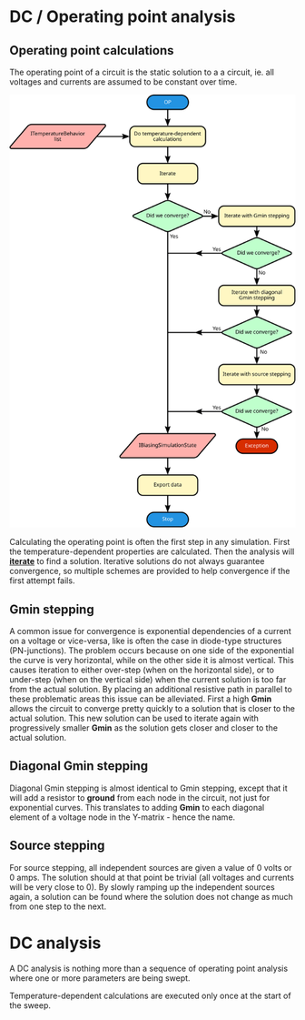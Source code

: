 # DC / Operating point analysis

## Operating point calculations

The operating point of a circuit is the static solution to a a circuit, ie. all voltages and currents are assumed to be constant over time.

<p align="center"><img src="images/operatingpoint.svg" /></p>

Calculating the operating point is often the first step in any simulation. First the temperature-dependent properties are calculated. Then the analysis will **[iterate](iterate.md)** to find a solution. Iterative solutions do not always guarantee convergence, so multiple schemes are provided to help convergence if the first attempt fails.

## Gmin stepping

A common issue for convergence is exponential dependencies of a current on a voltage or vice-versa, like is often the case in diode-type structures (PN-junctions). The problem occurs because on one side of the exponential the curve is very horizontal, while on the other side it is almost vertical. This causes iteration to either over-step (when on the horizontal side), or to under-step (when on the vertical side) when the current solution is too far from the actual solution. By placing an additional resistive path in parallel to these problematic areas this issue can be alleviated. First a high **Gmin** allows the circuit to converge pretty quickly to a solution that is closer to the actual solution. This new solution can be used to iterate again with progressively smaller **Gmin** as the solution gets closer and closer to the actual solution.

## Diagonal Gmin stepping

Diagonal Gmin stepping is almost identical to Gmin stepping, except that it will add a resistor to **ground** from each node in the circuit, not just for exponential curves. This translates to adding **Gmin** to each diagonal element of a voltage node in the Y-matrix - hence the name.

## Source stepping

For source stepping, all independent sources are given a value of 0 volts or 0 amps. The solution should at that point be trivial (all voltages and currents will be very close to 0). By slowly ramping up the independent sources again, a solution can be found where the solution does not change as much from one step to the next.

# DC analysis

A DC analysis is nothing more than a sequence of operating point analysis where one or more parameters are being swept.

Temperature-dependent calculations are executed only once at the start of the sweep.